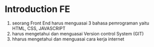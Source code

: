 # Introduction FE

1. seorang Front End harus menguasai 3 bahasa pemrograman yaitu HTML, CSS, JAVASCRIPT
2. harus mengetahui dan menguasai Version control System (GIT)
3. hharus mengetahui dan menguasai cara kerja internet